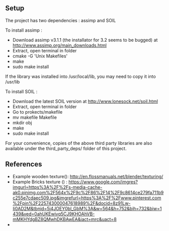 Setup
-----

The project has two dependencies : assimp and SOIL

To install assimp :
  * Download assimp v3.1.1 (the installator for 3.2 seems to be bugged) at http://www.assimp.org/main_downloads.html
  * Extract, open terminal in folder
  * cmake -G 'Unix Makefiles'
  * make
  * sudo make install

If the library was installed into /usr/local/lib, you may need to copy it into /usr/lib

 To install SOIL :
  * Download the latest SOIL version at http://www.lonesock.net/soil.html
  * Extract, open terminal in folder
  * Go to prokects/makefile
  * mv makefile Makefile
  * mkdir obj
  * make
  * sudo make install

For your convenience, copies of the above third party libraries are also available under the third_party_deps/ folder of this project.


## References
* Example wooden texture(): http://en.flossmanuals.net/blender/texturing/
* Example Bricks texture () : https://www.google.com/imgres?imgurl=https%3A%2F%2Fs-media-cache-ak0.pinimg.com%2F564x%2F9c%2F86%2F14%2F9c8614ce279fa711b9c255e7cdaec509.jpg&imgrefurl=https%3A%2F%2Fwww.pinterest.com%2Fpin%2F225743000047618989%2F&docid=8z91Lw-Ii0AD2M&tbnid=5j4JOEY0bl_GbM%3A&w=564&h=752&bih=732&biw=1439&ved=0ahUKEwivq5CJ9KHOAhVB-mMKHYdgBZ8QMwhDKBAwEA&iact=mrc&uact=8
* 